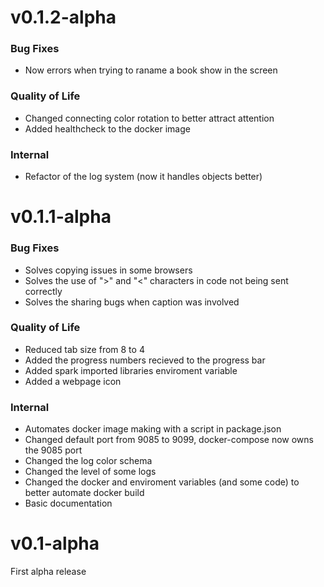 # v0.1.2-alpha

### Bug Fixes
- Now errors when trying to raname a book show in the screen

### Quality of Life
- Changed connecting color rotation to better attract attention
- Added healthcheck to the docker image

### Internal
- Refactor of the log system (now it handles objects better)

# v0.1.1-alpha

### Bug Fixes
- Solves copying issues in some browsers
- Solves the use of ">" and "<" characters in code not being sent correctly
- Solves the sharing bugs when caption was involved

### Quality of Life
- Reduced tab size from 8 to 4
- Added the progress numbers recieved to the progress bar
- Added spark imported libraries enviroment variable
- Added a webpage icon

### Internal
- Automates docker image making with a script in package.json
- Changed default port from 9085 to 9099, docker-compose now owns the 9085 port
- Changed the log color schema
- Changed the level of some logs
- Changed the docker and enviroment variables (and some code) to better automate docker build
- Basic documentation

# v0.1-alpha

First alpha release